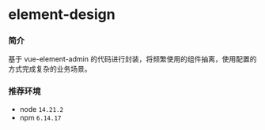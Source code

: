 # element-design
### 简介
基于 vue-element-admin 的代码进行封装，将频繁使用的组件抽离，使用配置的方式完成复杂的业务场景。

### 推荐环境
* node `14.21.2`
* npm `6.14.17`
